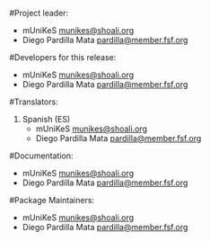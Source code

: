 #Project leader:
 * mUniKeS <munikes@shoali.org>
 * Diego Pardilla Mata <pardilla@member.fsf.org>
 
#Developers for this release:
 * mUniKeS <munikes@shoali.org>
 * Diego Pardilla Mata <pardilla@member.fsf.org>
 
#Translators:
 1. Spanish (ES) 
    * mUniKeS <munikes@shoali.org> 
    * Diego Pardilla Mata <pardilla@member.fsf.org>
 
#Documentation:
 * mUniKeS <munikes@shoali.org>
 * Diego Pardilla Mata <pardilla@member.fsf.org>
 
#Package Maintainers:
 * mUniKeS <munikes@shoali.org>
 * Diego Pardilla Mata <pardilla@member.fsf.org>